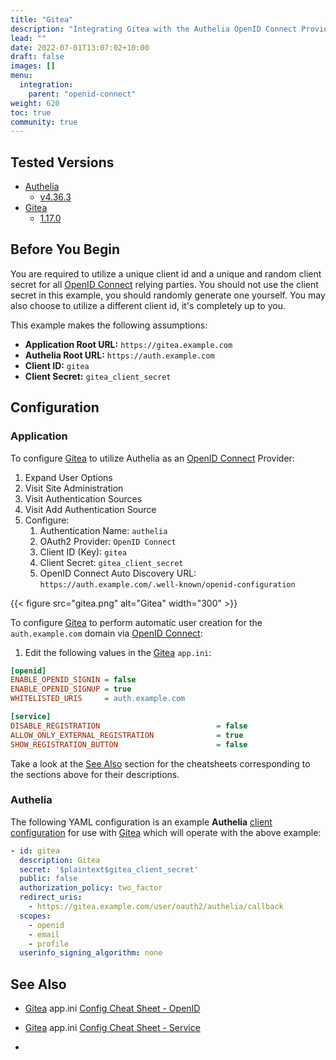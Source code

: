 ```yaml
---
title: "Gitea"
description: "Integrating Gitea with the Authelia OpenID Connect Provider."
lead: ""
date: 2022-07-01T13:07:02+10:00
draft: false
images: []
menu:
  integration:
    parent: "openid-connect"
weight: 620
toc: true
community: true
---
```


## Tested Versions

* [Authelia]
  * [v4.36.3](https://github.com/authelia/authelia/releases/tag/v4.36.3)
* [Gitea]
  * [1.17.0](https://github.com/go-gitea/gitea/releases/tag/v1.17.0)

## Before You Begin

You are required to utilize a unique client id and a unique and random client secret for all [OpenID Connect] relying
parties. You should not use the client secret in this example, you should randomly generate one yourself. You may also
choose to utilize a different client id, it's completely up to you.

This example makes the following assumptions:

* __Application Root URL:__ `https://gitea.example.com`
* __Authelia Root URL:__ `https://auth.example.com`
* __Client ID:__ `gitea`
* __Client Secret:__ `gitea_client_secret`

## Configuration

### Application

To configure [Gitea] to utilize Authelia as an [OpenID Connect] Provider:

1. Expand User Options
2. Visit Site Administration
3. Visit Authentication Sources
4. Visit Add Authentication Source
5. Configure:
   1. Authentication Name: `authelia`
   2. OAuth2 Provider: `OpenID Connect`
   3. Client ID (Key): `gitea`
   4. Client Secret: `gitea_client_secret`
   5. OpenID Connect Auto Discovery URL: `https://auth.example.com/.well-known/openid-configuration`

{{< figure src="gitea.png" alt="Gitea" width="300" >}}

To configure [Gitea] to perform automatic user creation for the `auth.example.com` domain via [OpenID Connect]:

1. Edit the following values in the [Gitea] `app.ini`:
```ini
[openid]
ENABLE_OPENID_SIGNIN = false
ENABLE_OPENID_SIGNUP = true
WHITELISTED_URIS     = auth.example.com

[service]
DISABLE_REGISTRATION                          = false
ALLOW_ONLY_EXTERNAL_REGISTRATION              = true
SHOW_REGISTRATION_BUTTON                      = false
```

Take a look at the [See Also](#see-also) section for the cheatsheets corresponding to the sections above for their
descriptions.

### Authelia

The following YAML configuration is an example __Authelia__
[client configuration](../../../configuration/identity-providers/open-id-connect.md#clients) for use with [Gitea] which
will operate with the above example:

```yaml
- id: gitea
  description: Gitea
  secret: '$plaintext$gitea_client_secret'
  public: false
  authorization_policy: two_factor
  redirect_uris:
    - https://gitea.example.com/user/oauth2/authelia/callback
  scopes:
    - openid
    - email
    - profile
  userinfo_signing_algorithm: none
```

## See Also

- [Gitea] app.ini [Config Cheat Sheet - OpenID](https://docs.gitea.io/en-us/config-cheat-sheet/#openid-openid)
- [Gitea] app.ini [Config Cheat Sheet - Service](https://docs.gitea.io/en-us/config-cheat-sheet/#service-service)

- [Authelia]: https://www.authelia.com
[Gitea]: https://gitea.io/
[OpenID Connect]: ../../openid-connect/introduction.md
